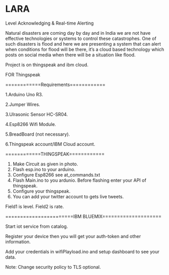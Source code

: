 # LARA
Level Acknowledging &amp; Real-time Alerting

Natural disasters are coming day by day and in India we are not have effective technologies or systems to control these catastrophes. One of such disasters is flood and here we are presenting a system that can alert when conditions for flood will be there, it’s a cloud based technology which posts on social media when there will be a situation like flood.

Project is on thingspeak and ibm cloud.

FOR Thingspeak

============Requirements============

1.Arduino Uno R3.

2.Jumper Wires.

3.Ulrasonic Sensor HC-SR04.

4.Esp8266 Wifi Module.

5.BreadBoard (not necessary).

6.Thingspeak account/IBM Cloud account.

============THINGSPEAK============
1. Make Circuit as given in photo.
2. Flash esp.ino to your arduino.
3. Configure Esp8266 see at_commands.txt
4. Flash Main.ino to you ardunio. Before flashing enter your API of thingspeak.
5. Configure your thingspeak. 
6. You can add your twitter account to gets live tweets.

Field1 is level. 
Field2 is rate.

=======================IBM BLUEMIX====================

Start iot service from catalog.

Register your device then you will get your auth-token and other information.

Add your credentials in wifiPlayload.ino and setup dashboard to see your data.

Note:
  Change security policy to TLS optional.
